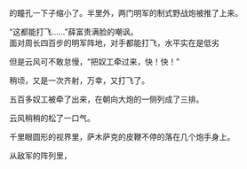 
的瞳孔一下子缩小了。半里外，两门明军的制式野战炮被推了上来。




“这都能打飞……”薛富贵满脸的嘲讽。  
面对周长四百步的明军阵地，对手都能打飞，水平实在是低劣

但是云风可不敢怠慢，“把奴工牵过来，快！快！”

稍顷，又是一次齐射，万幸，又打飞了。

五百多奴工被牵了出来，在朝向大炮的一侧列成了三排。

云风稍稍的松了一口气。

千里眼圆形的视界里，萨木萨克的皮鞭不停的落在几个炮手身上。

从敌军的阵列里，

